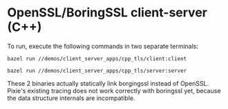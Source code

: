 # OpenSSL/BoringSSL client-server (C++)

To run, execute the following commands in two separate terminals:

`bazel run //demos/client_server_apps/cpp_tls/client:client`

`bazel run //demos/client_server_apps/cpp_tls/server:server`

These 2 binaries actually statically link borgingssl instead of OpenSSL.
Pixie's existing tracing does not work correctly with boringssl yet, because the data structure
internals are incompatible.
